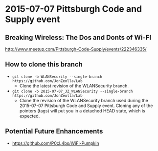 # 2015-07-07 Pittsburgh Code and Supply event
## Breaking Wireless:  The Dos and Donts of Wi-FI  
http://www.meetup.com/Pittsburgh-Code-Supply/events/222346335/

## How to clone this branch
* `git clone -b WLANSecurity --single-branch https://github.com/JonZeolla/Lab`  
  * Clone the latest revision of the WLANSecurity branch.  
* `git clone -b 2015-07-07_JZ_WLANSecurity --single-branch https://github.com/JonZeolla/Lab`  
  * Clone the revision of the WLANSecurity branch used during the 2015-07-07 Pittsburgh Code and Supply event.  Cloning any of the pointers (tags) will put you in a detached HEAD state, which is expected.  

## Potential Future Enhancements
* https://github.com/P0cL4bs/WiFi-Pumpkin
